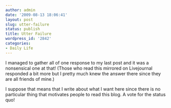 ```yaml
---
author: admin
date: '2009-08-13 18:06:41'
layout: post
slug: utter-failure
status: publish
title: Utter Failure
wordpress_id: '2842'
categories:
- Daily Life
---
```

I managed to gather all of one response to my last post and it was a nonsensical one at that! (Those who read this mirrored on Livejournal responded a bit more but I pretty much knew the answer there since they are all friends of mine.)

I suppose that means that I write about what I want here since there is no particular thing that motivates people to read this blog. A vote for the status quo!
